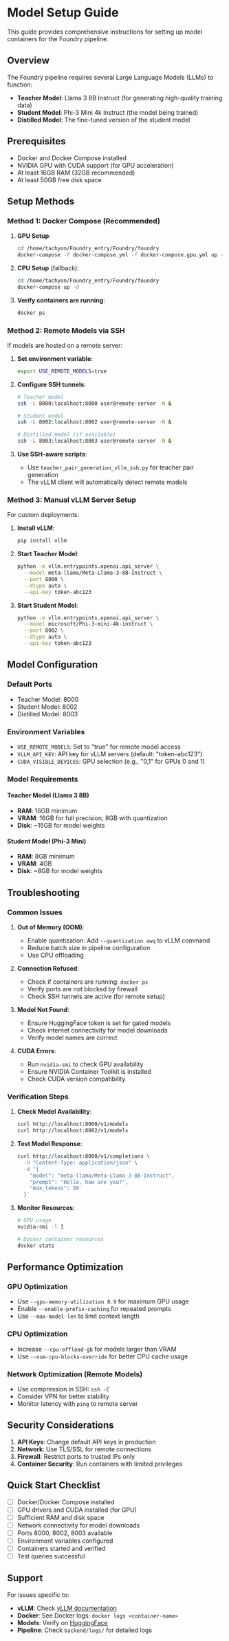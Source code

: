 # Model Setup Guide

This guide provides comprehensive instructions for setting up model containers for the Foundry pipeline.

## Overview

The Foundry pipeline requires several Large Language Models (LLMs) to function:
- **Teacher Model**: Llama 3 8B Instruct (for generating high-quality training data)
- **Student Model**: Phi-3 Mini 4k Instruct (the model being trained)
- **Distilled Model**: The fine-tuned version of the student model

## Prerequisites

- Docker and Docker Compose installed
- NVIDIA GPU with CUDA support (for GPU acceleration)
- At least 16GB RAM (32GB recommended)
- At least 50GB free disk space

## Setup Methods

### Method 1: Docker Compose (Recommended)

1. **GPU Setup**:
   ```bash
   cd /home/tachyon/Foundry_entry/Foundry/foundry
   docker-compose -f docker-compose.yml -f docker-compose.gpu.yml up -d
   ```

2. **CPU Setup** (fallback):
   ```bash
   cd /home/tachyon/Foundry_entry/Foundry/foundry
   docker-compose up -d
   ```

3. **Verify containers are running**:
   ```bash
   docker ps
   ```

### Method 2: Remote Models via SSH

If models are hosted on a remote server:

1. **Set environment variable**:
   ```bash
   export USE_REMOTE_MODELS=true
   ```

2. **Configure SSH tunnels**:
   ```bash
   # Teacher model
   ssh -L 8000:localhost:8000 user@remote-server -N &
   
   # Student model  
   ssh -L 8002:localhost:8002 user@remote-server -N &
   
   # Distilled model (if available)
   ssh -L 8003:localhost:8003 user@remote-server -N &
   ```

3. **Use SSH-aware scripts**:
   - Use `teacher_pair_generation_vllm_ssh.py` for teacher pair generation
   - The vLLM client will automatically detect remote models

### Method 3: Manual vLLM Server Setup

For custom deployments:

1. **Install vLLM**:
   ```bash
   pip install vllm
   ```

2. **Start Teacher Model**:
   ```bash
   python -m vllm.entrypoints.openai.api_server \
     --model meta-llama/Meta-Llama-3-8B-Instruct \
     --port 8000 \
     --dtype auto \
     --api-key token-abc123
   ```

3. **Start Student Model**:
   ```bash
   python -m vllm.entrypoints.openai.api_server \
     --model microsoft/Phi-3-mini-4k-instruct \
     --port 8002 \
     --dtype auto \
     --api-key token-abc123
   ```

## Model Configuration

### Default Ports
- Teacher Model: 8000
- Student Model: 8002  
- Distilled Model: 8003

### Environment Variables
- `USE_REMOTE_MODELS`: Set to "true" for remote model access
- `VLLM_API_KEY`: API key for vLLM servers (default: "token-abc123")
- `CUDA_VISIBLE_DEVICES`: GPU selection (e.g., "0,1" for GPUs 0 and 1)

### Model Requirements

#### Teacher Model (Llama 3 8B)
- **RAM**: 16GB minimum
- **VRAM**: 16GB for full precision, 8GB with quantization
- **Disk**: ~15GB for model weights

#### Student Model (Phi-3 Mini)
- **RAM**: 8GB minimum
- **VRAM**: 4GB
- **Disk**: ~8GB for model weights

## Troubleshooting

### Common Issues

1. **Out of Memory (OOM)**:
   - Enable quantization: Add `--quantization awq` to vLLM command
   - Reduce batch size in pipeline configuration
   - Use CPU offloading

2. **Connection Refused**:
   - Check if containers are running: `docker ps`
   - Verify ports are not blocked by firewall
   - Check SSH tunnels are active (for remote setup)

3. **Model Not Found**:
   - Ensure HuggingFace token is set for gated models
   - Check internet connectivity for model downloads
   - Verify model names are correct

4. **CUDA Errors**:
   - Run `nvidia-smi` to check GPU availability
   - Ensure NVIDIA Container Toolkit is installed
   - Check CUDA version compatibility

### Verification Steps

1. **Check Model Availability**:
   ```bash
   curl http://localhost:8000/v1/models
   curl http://localhost:8002/v1/models
   ```

2. **Test Model Response**:
   ```bash
   curl http://localhost:8000/v1/completions \
     -H "Content-Type: application/json" \
     -d '{
       "model": "meta-llama/Meta-Llama-3-8B-Instruct",
       "prompt": "Hello, how are you?",
       "max_tokens": 50
     }'
   ```

3. **Monitor Resources**:
   ```bash
   # GPU usage
   nvidia-smi -l 1
   
   # Docker container resources
   docker stats
   ```

## Performance Optimization

### GPU Optimization
- Use `--gpu-memory-utilization 0.9` for maximum GPU usage
- Enable `--enable-prefix-caching` for repeated prompts
- Use `--max-model-len` to limit context length

### CPU Optimization
- Increase `--cpu-offload-gb` for models larger than VRAM
- Use `--num-cpu-blocks-override` for better CPU cache usage

### Network Optimization (Remote Models)
- Use compression in SSH: `ssh -C`
- Consider VPN for better stability
- Monitor latency with `ping` to remote server

## Security Considerations

1. **API Keys**: Change default API keys in production
2. **Network**: Use TLS/SSL for remote connections
3. **Firewall**: Restrict ports to trusted IPs only
4. **Container Security**: Run containers with limited privileges

## Quick Start Checklist

- [ ] Docker/Docker Compose installed
- [ ] GPU drivers and CUDA installed (for GPU)
- [ ] Sufficient RAM and disk space
- [ ] Network connectivity for model downloads
- [ ] Ports 8000, 8002, 8003 available
- [ ] Environment variables configured
- [ ] Containers started and verified
- [ ] Test queries successful

## Support

For issues specific to:
- **vLLM**: Check [vLLM documentation](https://docs.vllm.ai)
- **Docker**: See Docker logs: `docker logs <container-name>`
- **Models**: Verify on [HuggingFace](https://huggingface.co)
- **Pipeline**: Check `backend/logs/` for detailed logs